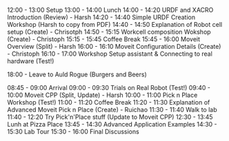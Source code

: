 12:00 - 13:00 Setup
13:00 - 14:00 Lunch
14:00 - 14:20 URDF and XACRO Introduction (Review) - Harsh
14:20 - 14:40 Simple URDF Creation Workshop (Harsh to copy from PDF)
14:40 - 14:50 Explanation of Robot cell setup (Create) - Chrisotph
14:50 - 15:15 Workcell composition Wokshop (Create) - Christoph
15:15 - 15:45 Coffee Break
15:45 - 16:00 Moveit Overview (Split) - Harsh
16:00 - 16:10 Moveit Configuration Details (Create) - Christoph
16:10 - 17:00 Workshop Setup assistant & Connecting to real hardware (Test!)

18:00 - Leave to Auld Rogue (Burgers and Beers)

08:45 - 09:00 Arrival
09:00 - 09:30 Trials on Real Robot (Test!)
09:40 - 10:00 Moveit CPP (Split, Update) - Harsh
10:00 - 11:00 Pick n Place Workshop (Test!)
11:00 - 11:20 Coffee Break
11:20 - 11:30 Explanation of Advanced Moveit Pick n Place (Create) - Ruichao
11:30 - 11:40 Walk to lab
11:40 - 12:20 Try Pick'n'Place stuff (Update to Moveit CPP)
12:30 - 13:45 Lunh at Pizza Place
13:45 - 14:30 Advanced Application Examples
14:30 - 15:30 Lab Tour
15:30 - 16:00 Final Discussions
